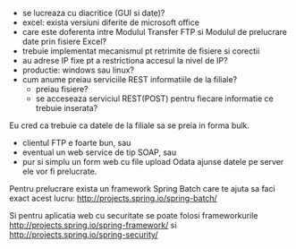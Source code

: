 - se lucreaza cu diacritice (GUI si date)?
- excel: exista versiuni diferite de microsoft office
- care este doferenta intre Modulul Transfer FTP si Modulul de prelucrare date prin fisiere Excel?
- trebuie implementat mecanismul pt retrimite de fisiere si corectii
- au adrese IP fixe pt a restrictiona accesul la nivel de IP?
- productie: windows sau linux?
- cum anume preiau serviciile REST informatiile de la filiale?
    - preiau fisiere?
    - se acceseaza serviciul REST(POST) pentru fiecare informatie ce trebuie inserata?

Eu cred ca trebuie ca datele de la filiale sa se preia in forma bulk. 
- clientul FTP e foarte bun, sau 
- eventual un web service de tip SOAP, sau
- pur si simplu un form web cu file upload
Odata ajunse datele pe server ele vor fi prelucrate.

Pentru prelucrare exista un framework Spring Batch care te ajuta sa faci exact acest lucru: http://projects.spring.io/spring-batch/

Si pentru aplicatia web cu securitate se poate folosi frameworkurile http://projects.spring.io/spring-framework/ si http://projects.spring.io/spring-security/ 




